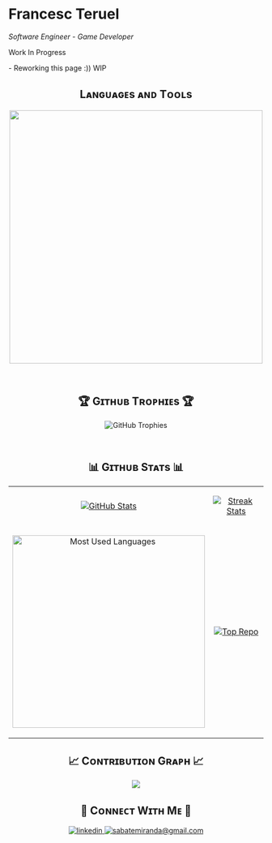 <!--Header Name-->
#  Francesc Teruel
*Software Engineer - Game Developer*
<br /> 

<!--Start Intro-->  
<p align="left">Work In Progress</p>
- Reworking this page :)) WIP
<!--End Intro-->

<!--Languages and Tools Section-->       
<h2 align="center">Lᴀɴɢᴜᴀɢᴇs ᴀɴᴅ Tᴏᴏʟs</h2> 
<p align="center">
<img width="500px"  src="https://skillicons.dev/icons?i=c,cs,cpp,unity,unreal,placeholder,windows,visualstudio,github&perline=5"  />
</p>
<br />

<!--Trophies Section-->   
<h2 align="center">🏆 Gɪᴛʜᴜʙ Tʀᴏᴘʜɪᴇs 🏆</h2>
<p align="center">
  <a>
    <img src="https://github-profile-trophy.vercel.app/?username=francesctr4&include_all_commits=true&theme=dark&count_private=true&row=2&column=6&margin-w=20&margin-h=20" alt="GitHub Trophies">
  </a>
</p>
<br />

<!--Github stats Table--> 
<h2 align="center">📊 Gɪᴛʜᴜʙ Sᴛᴀᴛs 📊</h2>

<table width="100%">
  <tr>
    <td width="50%">
      <p align="center">
        <a href="https://github.com/francesctr4">
          <img align="center" src="https://github-readme-stats.vercel.app/api?username=francesctr4&theme=dark&include_all_commits=true&count_private=true&show_icons=true" alt="GitHub Stats" />
        </a>
      </p>
    </td>
    <td width="50%">
      <p align="center">
        <a href="https://github.com/francesctr4">
          <img align="center" src="https://streak-stats.demolab.com?user=francesctr4&theme=dark&include_all_commits=true&count_private=true" alt="Streak Stats" />
        </a>
      </p>
    </td>
  </tr>
  <tr>
    <td width="50%">
      <p align="center">
        <a href="https://github.com/francesctr4">
          <img align="center" width="380" src="https://github-readme-stats.vercel.app/api/top-langs/?username=francesctr4&hide_progress=false&theme=dark&include_all_commits=true&count_private=true&layout=compact" alt="Most Used Languages" />
        </a>
      </p>
    </td>
    <td width="50%">
      <p align="center">
        <a href="https://github.com/francesctr4">
          <img align="center" src="https://github-contributor-stats.vercel.app/api?username=francesctr4&limit=3&theme=dark&count_private=true&include_all_commits=true&show_owner=true&combine_all_yearly_contributions=true" alt="Top Repo" />
        </a>
      </p>
    </td>
  </tr>
</table>

<!--Contribution Graph-->
<h2 align="center">📈 Cᴏɴᴛʀɪʙᴜᴛɪᴏɴ Gʀᴀᴘʜ 📈</h2>
<div align="center">
    <img src="https://github-readme-activity-graph.vercel.app/graph?username=francesctr4&theme=dark&include_all_commits=true&count_private=true&bg_color=011627&color=79d3c3&line=c792ea&point=ffeb95&area=true&hide_border=false" border-radius="15">
</div>

<!--Contact Section--> 

<h2 align="center">🤝 Cᴏɴɴᴇᴄᴛ Wɪᴛʜ Mᴇ 🤝 </h2>
<div align="center">
 <a href="https://www.linkedin.com/in/francesc-teruel-rodriguez/" target="_blank">
<img src=https://img.shields.io/badge/linkedin-%231E77B5.svg?&style=for-the-badge&logo=linkedin&logoColor=white alt=linkedin style="margin-bottom: 5px;" />
</a>
  
<a href="mailto:francesc.tr03@gmail.com" target="_blank">
<img src="https://img.shields.io/badge/Gmail-D14836?style=for-the-badge&logo=gmail&logoColor=white" alt=sabatemiranda@gmail.com mail style="margin-bottom: 5px;" />
</a>

</div>
